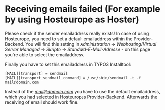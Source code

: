 # Receiving emails failed (For example by using Hosteurope as Hoster)

Please check if the sender emailaddress really exists! In case of using Hosteurope, you need to set a default emailaddress within the Provider-Backend. You will find this setting in *Administration* -> *Webhosting*/*Virtual Server Managed* -> *Skripte* -> *Standard-E-Mail-Adresse* - on this page you're able to select the emailaddress.

Finally you have to set this emailaddress in TYPO3 Installtool:

```
[MAIL][transport] = sendmail
[MAIL][transport_sendmail_command] = /usr/sbin/sendmail -t -f mail@domain.com
```

Instead of the *mail@domain.com* you have to use the default emailaddress, which you had selected in Hosteuropes Provider-Backend. Afterwards the receiving of email should work fine.

